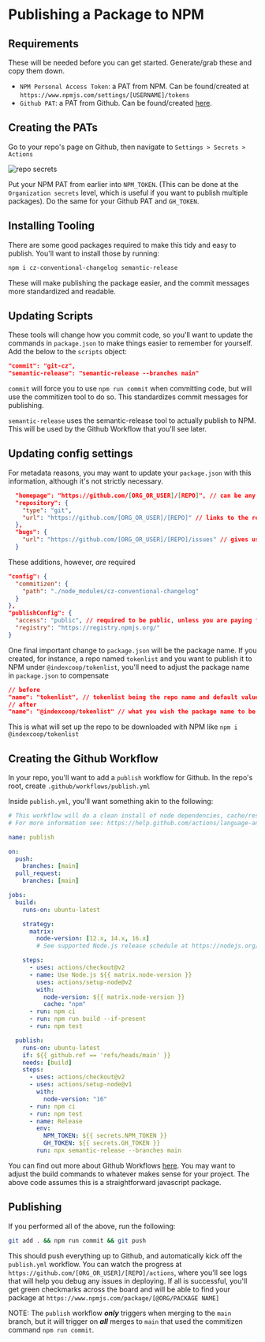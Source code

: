 # Publishing a Package to NPM

## Requirements

These will be needed before you can get started. Generate/grab these and copy them down.

- `NPM Personal Access Token`: a PAT from NPM. Can be found/created at `https://www.npmjs.com/settings/[USERNAME]/tokens`
- `Github PAT`: a PAT from Github. Can be found/created [here](https://github.com/settings/tokens).

## Creating the PATs

Go to your repo's page on Github, then navigate to `Settings > Secrets > Actions`

![repo secrets](https://user-images.githubusercontent.com/7647623/173412025-7b3f2452-e3b4-4513-a183-7d3a76374302.png)


Put your NPM PAT from earlier into `NPM_TOKEN`. (This can be done at the `Organization secrets` level, which is useful if you want to publish multiple packages). Do the same for your Github PAT and `GH_TOKEN`.

## Installing Tooling

There are some good packages required to make this tidy and easy to publish. You'll want to install those by running:

```bash
npm i cz-conventional-changelog semantic-release
```

These will make publishing the package easier, and the commit messages more standardized and readable.

## Updating Scripts

These tools will change how you commit code, so you'll want to update the commands in `package.json` to make things easier to remember for yourself. Add the below to the `scripts` object:

```json
"commit": "git-cz",
"semantic-release": "semantic-release --branches main"
```

`commit` will force you to use `npm run commit` when committing code, but will use the commitizen tool to do so. This standardizes commit messages for publishing.

`semantic-release` uses the semantic-release tool to actually publish to NPM. This will be used by the Github Workflow that you'll see later.

## Updating config settings

For metadata reasons, you may want to update your `package.json` with this information, although it's not strictly necessary.

```json
  "homepage": "https://github.com/[ORG_OR_USER]/[REPO]", // can be any homepage
  "repository": {
    "type": "git",
    "url": "https://github.com/[ORG_OR_USER]/[REPO]" // links to the repo on NPM
  },
  "bugs": {
    "url": "https://github.com/[ORG_OR_USER]/[REPO]/issues" // gives users of the package a place to log bugs
  }
```

These additions, however, _are_ required

```json
"config": {
  "commitizen": {
    "path": "./node_modules/cz-conventional-changelog"
  }
},
"publishConfig": {
  "access": "public", // required to be public, unless you are paying for NPM private packages
  "registry": "https://registry.npmjs.org/"
}
```

One final important change to `package.json` will be the package name. If you created, for instance, a repo named `tokenlist` and you want to publish it to NPM under `@indexcoop/tokenlist`, you'll need to adjust the package name in `package.json` to compensate

```json
// before
"name": "tokenlist", // tokenlist being the repo name and default value
// after
"name": "@indexcoop/tokenlist" // what you wish the package name to be
```

This is what will set up the repo to be downloaded with NPM like `npm i @indexcoop/tokenlist`

## Creating the Github Workflow

In your repo, you'll want to add a `publish` workflow for Github. In the repo's root, create `.github/workflows/publish.yml`

Inside `publish.yml`, you'll want something akin to the following:

```yml
# This workflow will do a clean install of node dependencies, cache/restore them, build the source code and run tests across different versions of node
# For more information see: https://help.github.com/actions/language-and-framework-guides/using-nodejs-with-github-actions

name: publish

on:
  push:
    branches: [main]
  pull_request:
    branches: [main]

jobs:
  build:
    runs-on: ubuntu-latest

    strategy:
      matrix:
        node-version: [12.x, 14.x, 16.x]
        # See supported Node.js release schedule at https://nodejs.org/en/about/releases/

    steps:
      - uses: actions/checkout@v2
      - name: Use Node.js ${{ matrix.node-version }}
        uses: actions/setup-node@v2
        with:
          node-version: ${{ matrix.node-version }}
          cache: "npm"
      - run: npm ci
      - run: npm run build --if-present
      - run: npm test

  publish:
    runs-on: ubuntu-latest
    if: ${{ github.ref == 'refs/heads/main' }}
    needs: [build]
    steps:
      - uses: actions/checkout@v2
      - uses: actions/setup-node@v1
        with:
          node-version: "16"
      - run: npm ci
      - run: npm test
      - name: Release
        env:
          NPM_TOKEN: ${{ secrets.NPM_TOKEN }}
          GH_TOKEN: ${{ secrets.GH_TOKEN }}
        run: npx semantic-release --branches main
```

You can find out more about Github Workflows [here](https://docs.github.com/en/actions/using-workflows). You may want to adjust the build commands to whatever makes sense for your project. The above code assumes this is a straightforward javascript package.

## Publishing

If you performed all of the above, run the following:

```bash
git add . && npm run commit && git push
```

This should push everything up to Github, and automatically kick off the `publish.yml` workflow. You can watch the progress at `https://github.com/[ORG_OR_USER]/[REPO]/actions`, where you'll see logs that will help you debug any issues in deploying. If all is successful, you'll get green checkmarks across the board and will be able to find your package at `https://www.npmjs.com/package/[@ORG/PACKAGE NAME]`

NOTE: The `publish` workflow **_only_** triggers when merging to the `main` branch, but it will trigger on **_all_** merges to `main` that used the commitizen command `npm run commit`.
